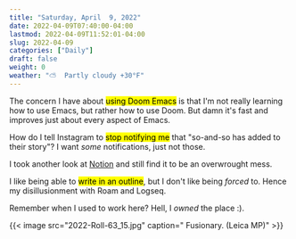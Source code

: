 ```yaml
---
title: "Saturday, April  9, 2022"
date: 2022-04-09T07:40:00-04:00
lastmod: 2022-04-09T11:52:01-04:00
slug: 2022-04-09
categories: ["Daily"]
draft: false
weight: 0
weather: "⛅️  Partly cloudy +30°F"
---
```


The concern I have about <mark>using Doom Emacs</mark> is that I'm not really learning how to use Emacs, but rather how to use Doom. But damn it's fast and improves just about every aspect of Emacs.

How do I tell Instagram to <mark>stop notifying me</mark> that "so-and-so has added to their story"? I want _some_ notifications, just not those.

I took another look at [Notion](https://notion.so) and still find it to be an overwrought mess.

I like being able to <mark>write in an outline</mark>, but I don't like being _forced_ to. Hence my disillusionment with Roam and Logseq.

Remember when I used to work here? Hell, I _owned_ the place :).

{{< image src="2022-Roll-63_15.jpg" caption=" Fusionary. (Leica MP)" >}}

[//]: # "Exported with love from a post written in Org mode"
[//]: # "- https://github.com/kaushalmodi/ox-hugo"
